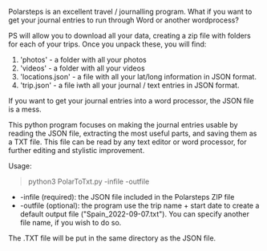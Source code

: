 Polarsteps is an excellent travel / journalling program. What if you want to get your journal entries to run through Word or another wordprocess?

PS will allow you to download all your data, creating a zip file with folders for each of your trips. Once you unpack these, you will find:
1. 'photos' - a folder with all your photos
1. 'videos' - a folder with all your videos
1. 'locations.json' - a file with all your lat/long information in JSON format. 
1. 'trip.json' - a file iwth all your journal / text entries in JSON format.

If you want to get your journal entries into a word processor, the JSON file is a mess. 

This python program focuses on making the journal entries usable by reading the JSON file, extracting the most useful parts, and saving them as a TXT file. This file can be read by any text editor or word processor, for further editing and stylistic improvement.

Usage:

> python3 PolarToTxt.py -infile -outfile

 * -infile (required): the JSON file included in the Polarsteps ZIP file
 * -outfile (optional): the program use the trip name + start date to create a default output file ("Spain_2022-09-07.txt"). You can specify another file name, if you wish to do so.

The .TXT file will be put in the same directory as the JSON file. 